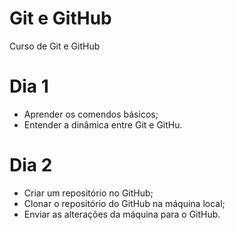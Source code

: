 # Git e GitHub

Curso de Git e GitHub

# Dia 1

* Aprender os comendos básicos;
* Entender a dinâmica entre Git e GitHu.

# Dia 2

* Criar um repositório no GitHub;
* Clonar o repositório do GitHub na máquina local;
* Enviar as alterações da máquina para o GitHub.
